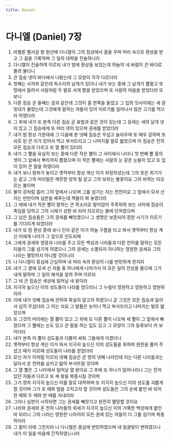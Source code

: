 ```yaml
---
title: Daniel
---
```


# 다니엘 (Daniel) 7장
1. 바벨론 벨사살 왕 원년에 다니엘이 그의 침상에서 꿈을 꾸며 머리 속으로 환상을 받고 그 꿈을 기록하며 그 일의 대략을 진술하니라
1. 다니엘이 진술하여 이르되 내가 밤에 환상을 보았는데 하늘의 네 바람이 큰 바다로 몰려 불더니
1. 큰 짐승 넷이 바다에서 나왔는데 그 모양이 각각 다르더라
1. 첫째는 사자와 같은데 독수리의 날개가 있더니 내가 보는 중에 그 날개가 뽑혔고 또 땅에서 들려서 사람처럼 두 발로 서게 함을 받았으며 또 사람의 마음을 받았더라 또 보니
1. 다른 짐승 곧 둘째는 곰과 같은데 그것이 몸 한쪽을 들었고 그 입의 잇사이에는 세 갈빗대가 물렸는데 그것에게 말하는 자들이 있어 이르기를 일어나서 많은 고기를 먹으라 하였더라
1. 그 후에 내가 또 본즉 다른 짐승 곧 표범과 같은 것이 있는데 그 등에는 새의 날개 넷이 있고 그 짐승에게 또 머리 넷이 있으며 권세를 받았더라
1. 내가 밤 환상 가운데에 그 다음에 본 넷째 짐승은 무섭고 놀라우며 또 매우 강하며 또 쇠로 된 큰 이가 있어서 먹고 부서뜨리고 그 나머지를 발로 밟았으며 이 짐승은 전의 모든 짐승과 다르고 또 열 뿔이 있더라
1. 내가 그 뿔을 유심히 보는 중에 다른 작은 뿔이 그 사이에서 나더니 첫 번째 뿔 중의 셋이 그 앞에서 뿌리까지 뽑혔으며 이 작은 뿔에는 사람의 눈 같은 눈들이 있고 또 입이 있어 큰 말을 하였더라
1. 내가 보니 왕좌가 놓이고 옛적부터 항상 계신 이가 좌정하셨는데 그의 옷은 희기가 눈 같고 그의 머리털은 깨끗한 양의 털 같고 그의 보좌는 불꽃이요 그의 바퀴는 타오르는 불이며
1. 불이 강처럼 흘러 그의 앞에서 나오며 그를 섬기는 자는 천천이요 그 앞에서 모셔 선 자는 만만이며 심판을 베푸는데 책들이 펴 놓였더라
1. 그 때에 내가 작은 뿔이 말하는 큰 목소리로 말미암아 주목하여 보는 사이에 짐승이 죽임을 당하고 그의 시체가 상한 바 되어 타오르는 불에 던져졌으며
1. 그 남은 짐승들은 그의 권세를 빼앗겼으나 그 생명은 보존되어 정한 시기가 이르기를 기다리게 되었더라
1. 내가 또 밤 환상 중에 보니 인자 같은 이가 하늘 구름을 타고 와서 옛적부터 항상 계신 이에게 나아가 그 앞으로 인도되매
1. 그에게 권세와 영광과 나라를 주고 모든 백성과 나라들과 다른 언어를 말하는 모든 자들이 그를 섬기게 하였으니 그의 권세는 소멸되지 아니하는 영원한 권세요 그의 나라는 멸망하지 아니할 것이니라
1. 나 다니엘이 중심에 근심하며 내 머리 속의 환상이 나를 번민하게 한지라
1. 내가 그 곁에 모셔 선 자들 중 하나에게 나아가서 이 모든 일의 진상을 물으매 그가 내게 말하여 그 일의 해석을 알려 주며 이르되
1. 그 네 큰 짐승은 세상에 일어날 네 왕이라
1. 지극히 높으신 이의 성도들이 나라를 얻으리니 그 누림이 영원하고 영원하고 영원하리라
1. 이에 내가 넷째 짐승에 관하여 확실히 알고자 하였으니 곧 그것은 모든 짐승과 달라서 심히 무섭더라 그 이는 쇠요 그 발톱은 놋이니 먹고 부서뜨리고 나머지는 발로 밟았으며
1. 또 그것의 머리에는 열 뿔이 있고 그 외에 또 다른 뿔이 나오매 세 뿔이 그 앞에서 빠졌으며 그 뿔에는 눈도 있고 큰 말을 하는 입도 있고 그 모양이 그의 동류보다 커 보이더라
1. 내가 본즉 이 뿔이 성도들과 더불어 싸워 그들에게 이겼더니
1. 옛적부터 항상 계신 이가 와서 지극히 높으신 이의 성도들을 위하여 원한을 풀어 주셨고 때가 이르매 성도들이 나라를 얻었더라
1. 모신 자가 이처럼 이르되 넷째 짐승은 곧 땅의 넷째 나라인데 이는 다른 나라들과는 달라서 온 천하를 삼키고 밟아 부서뜨릴 것이며
1. 그 열 뿔은 그 나라에서 일어날 열 왕이요 그 후에 또 하나가 일어나리니 그는 먼저 있던 자들과 다르고 또 세 왕을 복종시킬 것이며
1. 그가 장차 지극히 높으신 이를 말로 대적하며 또 지극히 높으신 이의 성도를 괴롭게 할 것이며 그가 또 때와 법을 고치고자 할 것이며 성도들은 그의 손에 붙인 바 되어 한 때와 두 때와 반 때를 지내리라
1. 그러나 심판이 시작되면 그는 권세를 빼앗기고 완전히 멸망할 것이요
1. 나라와 권세와 온 천하 나라들의 위세가 지극히 높으신 이의 거룩한 백성에게 붙인 바 되리니 그의 나라는 영원한 나라이라 모든 권세 있는 자들이 다 그를 섬기며 복종하리라
1. 그 말이 이에 그친지라 나 다니엘은 중심에 번민하였으며 내 얼굴빛이 변하였으나 내가 이 일을 마음에 간직하였느니라